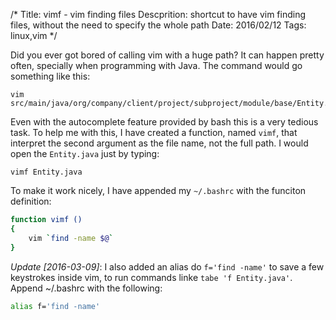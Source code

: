 /*
Title: vimf - vim finding files
Descprition: shortcut to have vim finding files, without the need to specify the whole path
Date: 2016/02/12
Tags: linux,vim
*/

Did you ever got bored of calling vim with a huge path? It can happen pretty often,
specially when programming with Java. The command would go something like this:

    vim src/main/java/org/company/client/project/subproject/module/base/Entity.java

Even with the autocomplete feature provided by bash this is a very tedious task.
To help me with this, I have created a function, named `vimf`, that interpret the second argument as
the file name, not the full path. I would open the `Entity.java` just by typing:

    vimf Entity.java

To make it work nicely, I have appended my `~/.bashrc` with the funciton definition:

```bash
function vimf ()
{
    vim `find -name $@`
}

```

*Update [2016-03-09]*: I also added an alias do `f='find -name'` to save a few
keystrokes inside vim, to run commands linke `tabe 'f Entity.java'`. Append
~/.bashrc with the following:

```bash
alias f='find -name'
```
